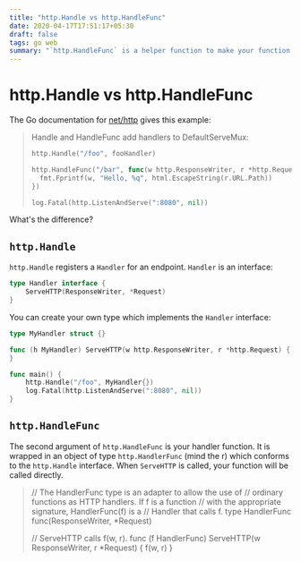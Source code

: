 ```yaml
---
title: "http.Handle vs http.HandleFunc"
date: 2020-04-17T17:51:17+05:30
draft: false
tags: go web
summary: "`http.HandleFunc` is a helper function to make your function `http.Handle` compatible"
---
```


# http.Handle vs http.HandleFunc

The Go documentation for [net/http](https://golang.org/pkg/net/http) gives this example:

> Handle and HandleFunc add handlers to DefaultServeMux:
> ```go
> http.Handle("/foo", fooHandler)
> 
> http.HandleFunc("/bar", func(w http.ResponseWriter, r *http.Request) {
> 	fmt.Fprintf(w, "Hello, %q", html.EscapeString(r.URL.Path))
> })
> 
> log.Fatal(http.ListenAndServe(":8080", nil))
> ```

What's the difference?

## `http.Handle`

`http.Handle` registers a `Handler` for an endpoint. `Handler` is an interface:
```go
type Handler interface {
    ServeHTTP(ResponseWriter, *Request)
}
```

You can create your own type which implements the `Handler` interface:
```go
type MyHandler struct {}

func (h MyHandler) ServeHTTP(w http.ResponseWriter, r *http.Request) {
}

func main() {
    http.Handle("/foo", MyHandler{})
    log.Fatal(http.ListenAndServe(":8080", nil))
}
```

## `http.HandleFunc`

The second argument of `http.HandleFunc` is your handler function. It is wrapped in an object of type `http.HandlerFunc` (mind the r) which conforms to the `http.Handle` interface. When `ServeHTTP` is called, your function will be called directly.

> // The HandlerFunc type is an adapter to allow the use of
> // ordinary functions as HTTP handlers. If f is a function
> // with the appropriate signature, HandlerFunc(f) is a
> // Handler that calls f.
> type HandlerFunc func(ResponseWriter, *Request)
>  
> // ServeHTTP calls f(w, r).
> func (f HandlerFunc) ServeHTTP(w ResponseWriter, r *Request) {
> 	f(w, r)
> }
